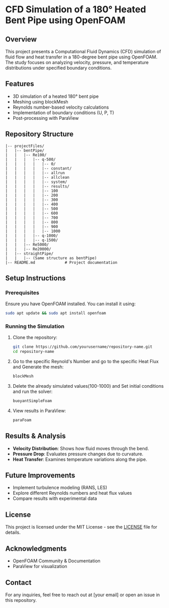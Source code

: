 # CFD Simulation of a 180° Heated Bent Pipe using OpenFOAM

## Overview
This project presents a Computational Fluid Dynamics (CFD) simulation of fluid flow and heat transfer in a 180-degree bent pipe using OpenFOAM. The study focuses on analyzing velocity, pressure, and temperature distributions under specified boundary conditions.

## Features
- 3D simulation of a heated 180° bent pipe
- Meshing using blockMesh
- Reynolds number-based velocity calculations
- Implementation of boundary conditions (U, P, T)
- Post-processing with ParaView

## Repository Structure
```
|-- projectFiles/
|   |-- bentPipe/
|   |   |-- Re100/
|   |   |   |-- q-500/
|   |   |   |   |-- 0/
|   |   |   |   |-- constant/
|   |   |   |   |-- allrun
|   |   |   |   |-- allclean
|   |   |   |   |-- system/
|   |   |   |   |-- results/
|   |   |   |   |-- 100
|   |   |   |   |-- 200
|   |   |   |   |-- 300
|   |   |   |   |-- 400
|   |   |   |   |-- 500
|   |   |   |   |-- 600
|   |   |   |   |-- 700
|   |   |   |   |-- 800
|   |   |   |   |-- 900
|   |   |   |   |-- 1000
|   |   |   |-- q-1000/
|   |   |   |-- q-1500/
|   |   |-- Re5000/
|   |   |-- Re20000/
|   |-- straightPipe/
|   |   |-- (Same structure as bentPipe)
|-- README.md             # Project documentation
```

## Setup Instructions
### Prerequisites
Ensure you have OpenFOAM installed. You can install it using:
```bash
sudo apt update && sudo apt install openfoam
```

### Running the Simulation
1. Clone the repository:
   ```bash
   git clone https://github.com/yourusername/repository-name.git
   cd repository-name
   ```
2. Go to the specific Reynold's Number and go to the specific Heat Flux and Generate the mesh:
   ```bash
   blockMesh
   ```
3. Delete the already simulated values(100-1000) and Set initial conditions and run the solver:
   ```bash
   buoyantSimpleFoam
   ```
4. View results in ParaView:
   ```bash
   paraFoam
   ```

## Results & Analysis
- **Velocity Distribution**: Shows how fluid moves through the bend.
- **Pressure Drop**: Evaluates pressure changes due to curvature.
- **Heat Transfer**: Examines temperature variations along the pipe.

## Future Improvements
- Implement turbulence modeling (RANS, LES)
- Explore different Reynolds numbers and heat flux values
- Compare results with experimental data

## License
This project is licensed under the MIT License - see the [LICENSE](LICENSE) file for details.

## Acknowledgments
- OpenFOAM Community & Documentation
- ParaView for visualization

## Contact
For any inquiries, feel free to reach out at [your email] or open an issue in this repository.

